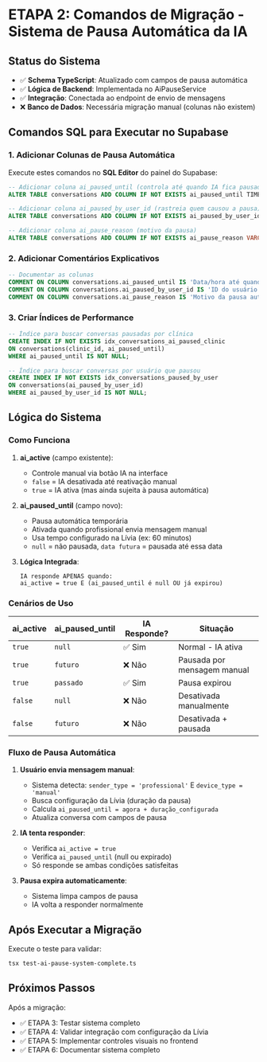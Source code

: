 # ETAPA 2: Comandos de Migração - Sistema de Pausa Automática da IA

## Status do Sistema
- ✅ **Schema TypeScript**: Atualizado com campos de pausa automática
- ✅ **Lógica de Backend**: Implementada no AiPauseService 
- ✅ **Integração**: Conectada ao endpoint de envio de mensagens
- ❌ **Banco de Dados**: Necessária migração manual (colunas não existem)

## Comandos SQL para Executar no Supabase

### 1. Adicionar Colunas de Pausa Automática

Execute estes comandos no **SQL Editor** do painel do Supabase:

```sql
-- Adicionar coluna ai_paused_until (controla até quando IA fica pausada)
ALTER TABLE conversations ADD COLUMN IF NOT EXISTS ai_paused_until TIMESTAMPTZ NULL;

-- Adicionar coluna ai_paused_by_user_id (rastreia quem causou a pausa)
ALTER TABLE conversations ADD COLUMN IF NOT EXISTS ai_paused_by_user_id INTEGER NULL;

-- Adicionar coluna ai_pause_reason (motivo da pausa)
ALTER TABLE conversations ADD COLUMN IF NOT EXISTS ai_pause_reason VARCHAR(50) NULL;
```

### 2. Adicionar Comentários Explicativos

```sql
-- Documentar as colunas
COMMENT ON COLUMN conversations.ai_paused_until IS 'Data/hora até quando a IA deve ficar pausada automaticamente. NULL = não pausada';
COMMENT ON COLUMN conversations.ai_paused_by_user_id IS 'ID do usuário que causou a pausa automática da IA';
COMMENT ON COLUMN conversations.ai_pause_reason IS 'Motivo da pausa automática: manual_message, user_request, etc.';
```

### 3. Criar Índices de Performance

```sql
-- Índice para buscar conversas pausadas por clínica
CREATE INDEX IF NOT EXISTS idx_conversations_ai_paused_clinic 
ON conversations(clinic_id, ai_paused_until) 
WHERE ai_paused_until IS NOT NULL;

-- Índice para buscar conversas por usuário que pausou
CREATE INDEX IF NOT EXISTS idx_conversations_paused_by_user 
ON conversations(ai_paused_by_user_id) 
WHERE ai_paused_by_user_id IS NOT NULL;
```

## Lógica do Sistema

### Como Funciona

1. **ai_active** (campo existente):
   - Controle manual via botão IA na interface
   - `false` = IA desativada até reativação manual
   - `true` = IA ativa (mas ainda sujeita à pausa automática)

2. **ai_paused_until** (campo novo):
   - Pausa automática temporária
   - Ativada quando profissional envia mensagem manual
   - Usa tempo configurado na Lívia (ex: 60 minutos)
   - `null` = não pausada, `data futura` = pausada até essa data

3. **Lógica Integrada**:
   ```
   IA responde APENAS quando:
   ai_active = true E (ai_paused_until é null OU já expirou)
   ```

### Cenários de Uso

| ai_active | ai_paused_until | IA Responde? | Situação |
|-----------|-----------------|--------------|----------|
| `true` | `null` | ✅ Sim | Normal - IA ativa |
| `true` | `futuro` | ❌ Não | Pausada por mensagem manual |
| `true` | `passado` | ✅ Sim | Pausa expirou |
| `false` | `null` | ❌ Não | Desativada manualmente |
| `false` | `futuro` | ❌ Não | Desativada + pausada |

### Fluxo de Pausa Automática

1. **Usuário envia mensagem manual**:
   - Sistema detecta: `sender_type = 'professional'` E `device_type = 'manual'`
   - Busca configuração da Lívia (duração da pausa)
   - Calcula `ai_paused_until = agora + duração_configurada`
   - Atualiza conversa com campos de pausa

2. **IA tenta responder**:
   - Verifica `ai_active = true`
   - Verifica `ai_paused_until` (null ou expirado)
   - Só responde se ambas condições satisfeitas

3. **Pausa expira automaticamente**:
   - Sistema limpa campos de pausa
   - IA volta a responder normalmente

## Após Executar a Migração

Execute o teste para validar:
```bash
tsx test-ai-pause-system-complete.ts
```

## Próximos Passos

Após a migração:
- ✅ ETAPA 3: Testar sistema completo
- ✅ ETAPA 4: Validar integração com configuração da Lívia  
- ✅ ETAPA 5: Implementar controles visuais no frontend
- ✅ ETAPA 6: Documentar sistema completo